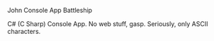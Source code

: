 John Console App Battleship

C# (C Sharp) Console App.  No web stuff, gasp.  Seriously, only ASCII characters.